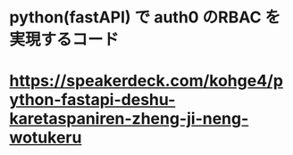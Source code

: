 # python(fastAPI) で auth0 のRBAC を実現するコード
# https://speakerdeck.com/kohge4/python-fastapi-deshu-karetaspaniren-zheng-ji-neng-wotukeru
